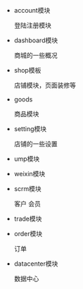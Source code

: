 - account模块
  
  登陆注册模块

- dashboard模块
    
    商城的一些概况
    
- shop模板
  
  店铺模块，页面装修等

- goods
  
  商品模块

- setting模块
    
    店铺的一些设置

- ump模块

- weixin模块

- scrm模块

    客户
    会员

- trade模块

- order模块
    
    订单
- datacenter模块
    
    数据中心

    